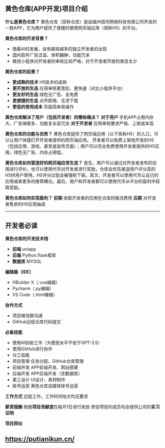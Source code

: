 ## 黄色仓库(APP开发)项目介绍

**什么是黄色仓库？**
黄色仓库（简称仓库）是由福州倍司网络科技有限公司开发的一款APP，它为用户提供了便捷的使用网页端应用（简称H5）的平台。

**黄色仓库的开发背景？**

- 随着AI的发展，会有越来越多的独立开发者的出现
- 国内软件广告泛滥、体积臃肿、功能冗余
- 微信小程序对开发者的审核比较严格，对于开发者开放的类目太少

**黄色仓库的前景？**

- **更成熟的技术**	H5技术的成熟
- **更开放的生态**	应用审核更宽松、更快速（对比小程序平台）
- **更友好的生态**	绿色无广告、全免费
- **更便捷的生态**	点开即用、无须下载
- **更低的使用成本**	页面简单易操作

**黄色仓库解决了用户（包括开发者）的哪些痛点？**
**对于用户** 
手机APP占用内存大、广告弹窗多、功能复杂且冗余
**对于开发者** 
应用审核要求严格、上架成本高

**黄色仓库的功能与优势？**
黄色仓库提供了网页端应用（以下简称H5）的入口，可以让用户快捷打开开发者提供的网页端应用。
开发者可以免费上架他开发的H5（包括应用、游戏、甚至是宣传页面）；用户可以完全免费使用开发者提供的H5应用。绿色无广告、内存占用低。

**黄色仓库如何营造好的网页端应用生态？**
首先，用户可以通过对开发者发布的应用进行评价，也可以使用代币对开发者进行奖励，仓库会优先推送用户评分高的H5供用户使用，H5评分过低会被强制下架。其次，开发者可以使用代币让自己的应用或者更多的推荐曝光。最后，用户和开发者都可以使用代币从平台的盈利中获取奖励。

**黄色仓库如何实现盈利？**
**前期**
收取开发者的应用在仓库的推流费用
**后期**
对开发者售卖的H5应用抽成

---

## 开发者必读

**黄色仓库的开发技术栈**

- **前端**	uniapp
- **后端**	Python.flask框架
- **数据库**	MYSQL

**编辑器（IDE）**

- HBuilder X（.vue编辑）
- Pycharm（.py编辑）
- VS Code（.html编辑）

**协作方式**

- 项目微信群沟通
- GitHub远程仓库代码提交

**必备技能**

- 使用AI协助工作（大模型水平不低于GPT-3.5）
- 使用GitHub进行协作
- 分工技能
- 项目管理	任务分配、GitHub仓库管理
- 前端开发	APP前端开发、网站搭建
- 后端开发	APP后端开发（含数据库）
- 美工设计	UI设计、素材制作
- 账号运营	黄色仓库自媒体账号运营

**工作方式**
远程工作，工作时间地点均无要求

**薪资报酬**
根据**项目贡献度**在每月1日进行发放
参加项目的成员均会提供公司的**实习证明**

**项目网址**

https://putianikun.cn/
---

